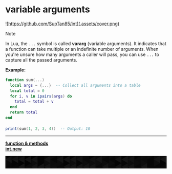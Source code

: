 # variable arguments

![https://github.com/SupTan85/int](.assets/cover.png)

>[!NOTE]
In Lua, the `...` symbol is called **vararg** (variable arguments). It indicates that a function can take multiple or an indefinite number of arguments. When you're unsure how many arguments a caller will pass, you can use `...` to capture all the passed arguments.

**Example:**

```lua
function sum(...)
  local args = {...}  -- Collect all arguments into a table
  local total = 0
  for i, v in ipairs(args) do
    total = total + v
  end
  return total
end

print(sum(1, 2, 3, 4))  -- Output: 10
```

---

[**function & methods**](../README.md#function--methods)\
[**int.new**](int.new.md)

![end](.assets/bar.png)
